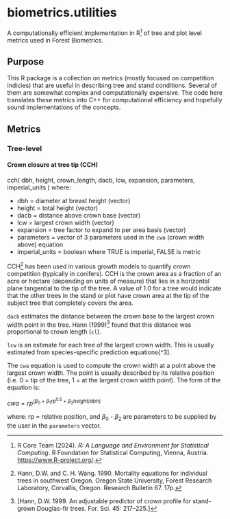 # biometrics.utilities
A computationally efficient implementation in R[^1] of tree and plot level metrics used in Forest Biometrics.

## Purpose
This R package is a collection on metrics (mostly focused on competition indicies) that are useful in describing
tree and stand conditions. Several of them are somewhat complex and computationally expensive. The code here
translates these metrics into C++ for computational efficiency and hopefully sound implementations of the 
concepts.

## Metrics

### Tree-level

#### Crown closure at tree tip (CCH)

cch( dbh, height, crown_length, dacb, lcw, expansion, parameters, imperial_units )
where:
- dbh = diameter at breast height (vector)
- height = total height (vector)
- dacb = distance above crown base (vector)
- lcw = largest crown width (vector)
- expansion = tree factor to expand to per area basis (vector)
- parameters = vector of 3 parameters used in the `cwa` (crown width above) equation
- imperial_units = boolean where TRUE is imperial, FALSE is metric

CCH[^2] has been used in various growth models to quantify crown competition (typically in conifers). CCH is the crown area as a fraction of an acre or hectare (depending on units of measure) that lies in a horizontal plane tangential to the tip of the tree. A value of 1.0 for a tree would indicate that the other trees in the stand or plot have crown area at the tip of the subject tree that completely covers the area.

`dacb` estimates the distance between the crown base to the largest crown width point in the tree. Hann (1999)[^3] found that this distance was proportional to crown length (`cl`).

`lcw` is an estimate for each tree of the largest crown width. This is usually estimated from species-specific prediction equations{^3].

The `cwa` equation is used to compute the crown width at a point above the largest crown width. The point is usually described by its relative position (i.e. 0 = tip of the tree, 1 = at the largest crown width point). The form of the equation is:

$cwa =  rp^{(\beta_0 + \beta_1 rp^{0.5} + \beta_2 height / dbh)}$

where: rp = relative position, and $\beta_0$ - $\beta_2$ are parameters to be supplied by the user in the `parameters` vector.



[^1]: R Core Team (2024). _R: A Language and Environment for Statistical Computing_. R Foundation for Statistical Computing, Vienna, Austria.
  <https://www.R-project.org/>.

[^2]: Hann, D.W. and C. H. Wang. 1990. Mortality equations for individual trees in southwest Oregon. Oregon State University, Forest Research Laboratory, Corvallis, Oregon. Research Bulletin 67. 17p.

[^3]: [Hann, D.W. 1999. An adjustable predictor of crown profile for stand-grown Douglas-fir trees. For. Sci. 45: 217–225.]
